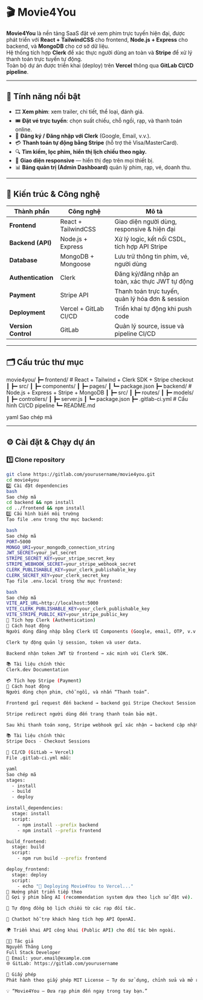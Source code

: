 # 🎬 Movie4You

**Movie4You** là nền tảng SaaS đặt vé xem phim trực tuyến hiện đại, được phát triển với **React + TailwindCSS** cho frontend, **Node.js + Express** cho backend, và **MongoDB** cho cơ sở dữ liệu.  
Hệ thống tích hợp **Clerk** để xác thực người dùng an toàn và **Stripe** để xử lý thanh toán trực tuyến tự động.  
Toàn bộ dự án được triển khai (deploy) trên **Vercel** thông qua **GitLab CI/CD pipeline**.

---

## 🚀 Tính năng nổi bật

- 🎞️ **Xem phim**: xem trailer, chi tiết, thể loại, đánh giá.  
- 🎟️ **Đặt vé trực tuyến**: chọn suất chiếu, chỗ ngồi, rạp, và thanh toán online.  
- 👤 **Đăng ký / Đăng nhập với Clerk** (Google, Email, v.v.).  
- 💳 **Thanh toán tự động bằng Stripe** (hỗ trợ thẻ Visa/MasterCard).  
- 🔍 **Tìm kiếm, lọc phim, hiển thị lịch chiếu theo ngày.**  
- 📱 **Giao diện responsive** — hiển thị đẹp trên mọi thiết bị.  
- 📊 **Bảng quản trị (Admin Dashboard)** quản lý phim, rạp, vé, doanh thu.  

---

## 🧩 Kiến trúc & Công nghệ

| Thành phần | Công nghệ | Mô tả |
|-------------|------------|--------|
| **Frontend** | React + TailwindCSS | Giao diện người dùng, responsive & hiện đại |
| **Backend (API)** | Node.js + Express | Xử lý logic, kết nối CSDL, tích hợp API Stripe |
| **Database** | MongoDB + Mongoose | Lưu trữ thông tin phim, vé, người dùng |
| **Authentication** | Clerk | Đăng ký/đăng nhập an toàn, xác thực JWT tự động |
| **Payment** | Stripe API | Thanh toán trực tuyến, quản lý hóa đơn & session |
| **Deployment** | Vercel + GitLab CI/CD | Triển khai tự động khi push code |
| **Version Control** | GitLab | Quản lý source, issue và pipeline CI/CD |

---

## 🗂️ Cấu trúc thư mục

movie4you/
┣━ frontend/ # React + Tailwind + Clerk SDK + Stripe checkout
┃ ┣━ src/
┃ ┣━ components/
┃ ┣━ pages/
┃ ┗━ package.json
┣━ backend/ # Node.js + Express + Stripe + MongoDB
┃ ┣━ src/
┃ ┣━ routes/
┃ ┣━ models/
┃ ┣━ controllers/
┃ ┣━ server.js
┃ ┗━ package.json
┣━ .gitlab-ci.yml # Cấu hình CI/CD pipeline
┗━ README.md

yaml
Sao chép mã

---

## ⚙️ Cài đặt & Chạy dự án

### 1️⃣ Clone repository
```bash
git clone https://gitlab.com/yourusername/movie4you.git
cd movie4you
2️⃣ Cài đặt dependencies
bash
Sao chép mã
cd backend && npm install
cd ../frontend && npm install
3️⃣ Cấu hình biến môi trường
Tạo file .env trong thư mục backend:

bash
Sao chép mã
PORT=5000
MONGO_URI=your_mongodb_connection_string
JWT_SECRET=your_jwt_secret
STRIPE_SECRET_KEY=your_stripe_secret_key
STRIPE_WEBHOOK_SECRET=your_stripe_webhook_secret
CLERK_PUBLISHABLE_KEY=your_clerk_publishable_key
CLERK_SECRET_KEY=your_clerk_secret_key
Tạo file .env.local trong thư mục frontend:

bash
Sao chép mã
VITE_API_URL=http://localhost:5000
VITE_CLERK_PUBLISHABLE_KEY=your_clerk_publishable_key
VITE_STRIPE_PUBLIC_KEY=your_stripe_public_key
🧾 Tích hợp Clerk (Authentication)
📌 Cách hoạt động
Người dùng đăng nhập bằng Clerk UI Components (Google, email, OTP, v.v.)

Clerk tự động quản lý session, token và user data.

Backend nhận token JWT từ frontend → xác minh với Clerk SDK.

📚 Tài liệu chính thức
Clerk.dev Documentation

💳 Tích hợp Stripe (Payment)
📌 Cách hoạt động
Người dùng chọn phim, chỗ ngồi, và nhấn “Thanh toán”.

Frontend gửi request đến backend → backend gọi Stripe Checkout Session API.

Stripe redirect người dùng đến trang thanh toán bảo mật.

Sau khi thanh toán xong, Stripe webhook gửi xác nhận → backend cập nhật vé vào database.

📚 Tài liệu chính thức
Stripe Docs - Checkout Sessions

🔄 CI/CD (GitLab → Vercel)
File .gitlab-ci.yml mẫu:

yaml
Sao chép mã
stages:
  - install
  - build
  - deploy

install_dependencies:
  stage: install
  script:
    - npm install --prefix backend
    - npm install --prefix frontend

build_frontend:
  stage: build
  script:
    - npm run build --prefix frontend

deploy_frontend:
  stage: deploy
  script:
    - echo "🚀 Deploying Movie4You to Vercel..."
🧠 Hướng phát triển tiếp theo
🤖 Gợi ý phim bằng AI (recommendation system dựa theo lịch sử đặt vé).

📅 Tự động đồng bộ lịch chiếu từ các rạp đối tác.

💬 Chatbot hỗ trợ khách hàng tích hợp API OpenAI.

🌍 Triển khai API công khai (Public API) cho đối tác bên ngoài.

👨‍💻 Tác giả
Nguyễn Thăng Long
Full Stack Developer
📧 Email: your.email@example.com
🌐 GitLab: https://gitlab.com/yourusername

📝 Giấy phép
Phát hành theo giấy phép MIT License – Tự do sử dụng, chỉnh sửa và mở rộng.

💡 “Movie4You — Đưa rạp phim đến ngay trong tay bạn.”
